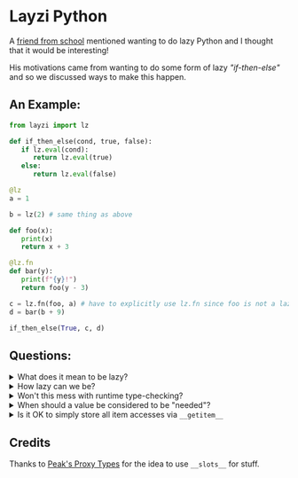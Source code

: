 # Layzi Python

A [friend from school](https://github.com/Ant-28) mentioned wanting to do lazy
Python and I thought that it would be interesting!

His motivations came from wanting to do some form of lazy *"if-then-else"* and
so we discussed ways to make this happen.

## An Example:

```py
from layzi import lz

def if_then_else(cond, true, false):
   if lz.eval(cond):
      return lz.eval(true)
   else:
      return lz.eval(false)

@lz
a = 1

b = lz(2) # same thing as above

def foo(x):
   print(x)
   return x + 3

@lz.fn
def bar(y):
   print(f"{y}!")
   return foo(y - 3)

c = lz.fn(foo, a) # have to explicitly use lz.fn since foo is not a lazy function
d = bar(b + 9)

if_then_else(True, c, d)
```

## Questions:

<details>
   <summary>What does it mean to be lazy?</summary>

   When a value is needed, it is evaluated. 

</details>

<details>
   <summary>How lazy can we be?</summary>

   - we can't be lazy

</details>

<details>
   <summary>Won't this mess with runtime type-checking?</summary>

   Yes, and that's kind of a problem. But there might be a way around it.

</details>


<details>
   <summary>When should a value be considered to be "needed"?</summary>

   A value is needed when we can't be lazy. But isn't this a kind of circular
   definition? We can be lazy when a value isn't needed, but when a value is
   needed we can't be lazy.

   

</details>

<details>
   <summary>Is it OK to simply store all item accesses via <code>__getitem__</code></summary>

   No. The answer is no.

</details>

## Credits

Thanks to [Peak's Proxy Types](https://github.com/PEAK-Legacy/ProxyTypes) for the idea to use `__slots__` for stuff.
